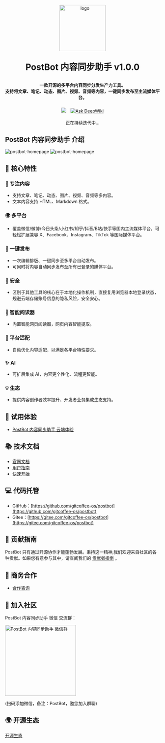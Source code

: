 <p align="center">
	<img alt="logo" src="https://postbot.exmay.com/docs/images/postbot_logo.svg" width="150" height="150">
</p>
<h1 align="center" style="margin: 30px 0 30px; font-weight: bold;">PostBot 内容同步助手 v1.0.0</h1>
<h4 align="center">
	一款开源的多平台内容同步分发生产力工具。
	<br />
	支持将文章、笔记、动态、图片、视频、音频等内容，一键同步发布至主流媒体平台。
</h4>
<p align="center">
	<a href="https://github.com/gitcoffee-os/postbot/blob/main/LICENSE" style="display:inline-block;margin:5px;">
		<img src="https://img.shields.io/github/license/gitcoffee-os/postbot.svg?labelColor=47caff&color=bd34fe">
	</a>
	<a href="https://deepwiki.com/gitcoffee-os/postbot" style="display:inline-block;margin:5px;">
        <img alt="Ask DeepWiki" src="https://deepwiki.com/badge.svg">
    </a>
</p>
<p align="center">
	正在持续迭代中...
</p>

## PostBot 内容同步助手 介绍
![postbot-homepage](https://postbot.exmay.com/docs/images/postbot_homepage.png)
![postbot-homepage](https://postbot.exmay.com/docs/images/postbot_homepage_dark.png)

## 🌟 核心特性
### 📝 专注内容
   - 支持文章、笔记、动态、图片、视频、音频等多内容。
   - 文本内容支持 HTML、Markdown 格式。
###  🌍 多平台
   - 覆盖微信/微博/今日头条/小红书/知乎/抖音/B站/快手等国内主流媒体平台，可轻松扩展兼容 X、Facebook、Instagram、TikTok 等国际媒体平台。
### 🚀 一键发布
   - 一次编辑排版、一键同步至多平台自动发布。
   - 可同时将内容自动同步发布至所有已登录的媒体平台。
### 🔐 安全
   - 区别于其他工具的核心在于本地化操作机制，直接复用浏览器本地登录状态，规避云端存储账号信息的隐私风险，安全安心。
### 📖 智能阅读器
   - 内置智能网页阅读器，网页内容智能提取。
### 🎯 平台适配
   - 自动优化内容适配，以满足各平台特性要求。
### ✨ AI
   - 可扩展集成 AI，内容更个性化、流程更智能。
### 💡 生态
   - 提供内容创作者效率提升、开发者业务集成生态支持。

## 👀 试用体验
- [PostBot 内容同步助手 云端体验](https://postbot.exmay.com/exmay/postbot/center/home)

## 📚 技术文档
- [官网文档](https://postbot.exmay.com/docs)
- [用户指南](https://postbot.exmay.com/docs/README)
- [快速开始](https://postbot.exmay.com/docs/quickstart)

## 💻 代码托管
- GitHub：[https://github.com/gitcoffee-os/postbot](https://github.com/gitcoffee-os/postbot)
- Gitee：[https://gitee.com/gitcoffee-os/postbot](https://gitee.com/gitcoffee-os/postbot)

## 🙌 贡献指南

PostBot 只有通过开源协作才能蓬勃发展。秉持这一精神,我们欢迎来自社区的各种贡献。如果您有意参与其中，请查阅我们的 [贡献者指南](https://postbot.exmay.com/docs/contributing) 。

## 🤝 商务合作

- [合作咨询](https://postbot.exmay.com/docs/partner)

## 👥 加入社区
PostBot 内容同步助手 微信 交流群：

<img src="https://postbot.exmay.com/docs/images/gitcoffee_wechat.jpg" width="230px" title="PostBot 内容同步助手 微信群" />

(扫码添加微信，备注：PostBot，邀您加入群聊)

## 🌍 开源生态

[开源生态](https://postbot.exmay.com/docs/opensource) 
